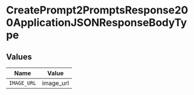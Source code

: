 # CreatePrompt2PromptsResponse200ApplicationJSONResponseBodyType


## Values

| Name        | Value       |
| ----------- | ----------- |
| `IMAGE_URL` | image_url   |